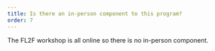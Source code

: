 ```yaml
---
title: Is there an in-person component to this program?
order: 7
---
```


The FL2F workshop is all online so there is no in-person component.
